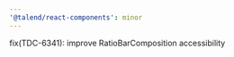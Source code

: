 ```yaml
---
'@talend/react-components': minor
---
```


fix(TDC-6341): improve RatioBarComposition accessibility
